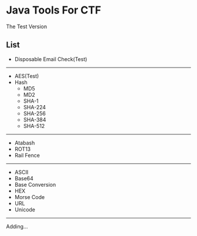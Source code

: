 # Java Tools For CTF

The Test Version

## List
 
- Disposable Email Check(Test)
---
- AES(Test) 
- Hash
  - MD5
  - MD2
  - SHA-1
  - SHA-224
  - SHA-256
  - SHA-384
  - SHA-512
---
- Atabash 
- ROT13
- Rail Fence
---
- ASCII
- Base64
- Base Conversion
- HEX
- Morse Code
- URL
- Unicode
---

Adding...